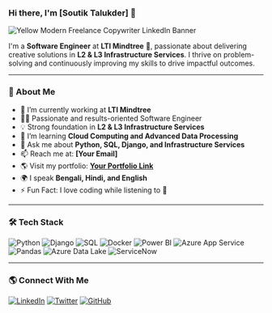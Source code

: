 ### Hi there, I'm [Soutik Talukder] 👋
 
![Yellow Modern Freelance Copywriter LinkedIn Banner](https://github.com/user-attachments/assets/fac3aee8-2b62-4a1e-baa8-2926361640b8)

 
I'm a **Software Engineer** at **LTI Mindtree** 🚀, passionate about delivering creative solutions in **L2 & L3 Infrastructure Services**. I thrive on problem-solving and continuously improving my skills to drive impactful outcomes.
 
---
 
### 🚀 About Me
- 🔭 I’m currently working at **LTI Mindtree**
- 👨‍💻 Passionate and results-oriented Software Engineer
- 💡 Strong foundation in **L2 & L3 Infrastructure Services**
- 🌱 I’m learning **Cloud Computing and Advanced Data Processing**
- 💬 Ask me about **Python, SQL, Django, and Infrastructure Services**
- 📫 Reach me at: **[Your Email]**
- 🌎 Visit my portfolio: **[Your Portfolio Link](#)**
- 🌍 I speak **Bengali, Hindi, and English**
- ⚡ Fun Fact: I love coding while listening to 🎵
 
---
 
### 🛠️ Tech Stack
 
![Python](https://img.shields.io/badge/Python-3776AB?style=for-the-badge&logo=python&logoColor=white)
![Django](https://img.shields.io/badge/Django-092E20?style=for-the-badge&logo=django&logoColor=white)
![SQL](https://img.shields.io/badge/SQL-4479A1?style=for-the-badge&logo=postgresql&logoColor=white)
![Docker](https://img.shields.io/badge/Docker-2496ED?style=for-the-badge&logo=docker&logoColor=white)
![Power BI](https://img.shields.io/badge/Power_BI-F2C811?style=for-the-badge&logo=powerbi&logoColor=black)
![Azure App Service](https://img.shields.io/badge/Azure_App_Service-0078D4?style=for-the-badge&logo=microsoftazure&logoColor=white)
![Pandas](https://img.shields.io/badge/Pandas-150458?style=for-the-badge&logo=pandas&logoColor=white)
![Azure Data Lake](https://img.shields.io/badge/Azure_Data_Lake-0078D4?style=for-the-badge&logo=microsoftazure&logoColor=white)
![ServiceNow](https://img.shields.io/badge/ServiceNow-5cb85c?style=for-the-badge&logo=servicenow&logoColor=white)
 
---
  
### 🌎 Connect With Me
[![LinkedIn](https://img.shields.io/badge/LinkedIn-0077B5?style=for-the-badge&logo=linkedin&logoColor=white)](https://www.linkedin.com/in/YourLinkedInUsername/)
[![Twitter](https://img.shields.io/badge/Twitter-1DA1F2?style=for-the-badge&logo=twitter&logoColor=white)](https://twitter.com/YourTwitterUsername)
[![GitHub](https://img.shields.io/badge/GitHub-181717?style=for-the-badge&logo=github&logoColor=white)](https://github.com/YourGitHubUsername)
